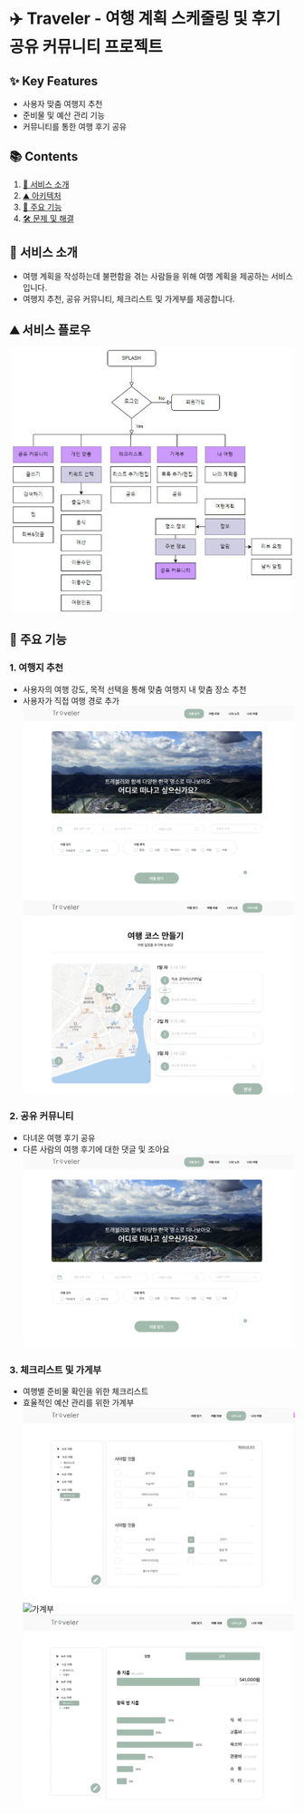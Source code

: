 # ✈️ Traveler - 여행 계획 스케줄링 및 후기 공유 커뮤니티 프로젝트

## ✨ Key Features
- 사용자 맞춤 여행지 추천
- 준비물 및 예산 관리 기능
- 커뮤니티를 통한 여행 후기 공유

## 📚 Contents
1. [👀 서비스 소개](#-서비스-소개)
2. [⛰️ 아키텍처](#-☃️-아키텍처) 
3. [🌟 주요 기능](#-주요-기능)
4. [🛠️ 문제 및 해결](#-문제-및-해결)

## 👀 서비스 소개
- 여행 계획을 작성하는데 불편함을 겪는 사람들을 위해 여행 계획을 제공하는 서비스입니다.
- 여행지 추천, 공유 커뮤니티, 체크리스트 및 가게부를 제공합니다.

## ⛰️ 서비스 플로우
![서비스플로우](README.assets/서비스플로우.jpg)

## 🌟 주요 기능

### 1. 여행지 추천
- 사용자의 여행 강도, 목적 선택을 통해 맞춤 여행지 내 맞춤 장소 추천
- 사용자가 직접 여행 경로 추가
![여행지추천](README.assets/여행지추천.png)
![여행생성](README.assets/여행생성.png)

### 2. 공유 커뮤니티
- 다녀온 여행 후기 공유
- 다른 사람의 여행 후기에 대한 댓글 및 조아요
![공유커뮤니티](README.assets/여행지추천.png)

### 3. 체크리스트 및 가게부
- 여행별 준비물 확인을 위한 체크리스트
- 효율적인 예산 관리를 위한 가계부
![체크리스트](README.assets/체크리스트.png)
![가계부](README.assets/가계부.jpg)
![가계부요약](README.assets/가계부요약.png)


